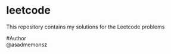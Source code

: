 # leetcode
This repository contains my solutions for the Leetcode problems


#Author <br>
@asadmemonsz
